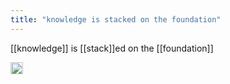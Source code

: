 ```yaml
---
title: "knowledge is stacked on the foundation"
---
```


[[knowledge]] is [[stack]]ed on the [[foundation]]

<img src='https://scrapbox.io/api/pages/nishio-en/en/icon' alt='en.icon' height="19.5"/>
